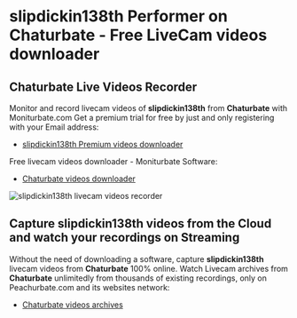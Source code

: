 # slipdickin138th Performer on Chaturbate - Free LiveCam videos downloader

## Chaturbate Live Videos Recorder

Monitor and record livecam videos of **slipdickin138th** from **Chaturbate** with Moniturbate.com
Get a premium trial for free by just and only registering with your Email address:
* [slipdickin138th Premium videos downloader](https://moniturbate.com/request-demo-licence-key.html)

Free livecam videos downloader - Moniturbate Software:
* [Chaturbate videos downloader](https://moniturbate.com/moniturbate-download-software.html)

![slipdickin138th livecam videos recorder](https://peachurnet.com/templates/moniturbate-software.png)


## Capture slipdickin138th videos from the Cloud and watch your recordings on Streaming

Without the need of downloading a software, capture **slipdickin138th** livecam videos from **Chaturbate** 100% online.
Watch Livecam archives from **Chaturbate** unlimitedly from thousands of existing recordings, only on Peachurbate.com and its websites network:
* [Chaturbate videos archives](https://peachurnet.com/)